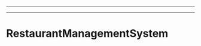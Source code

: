 ----------------------------
----------------------------------------------------------------------------------------------------
# RestaurantManagementSystem
